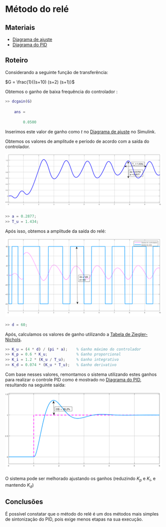 # Método do relé

## Materiais

- [Diagrama de ajuste]
- [Diagrama do PID]

## Roteiro

Considerando a seguinte função de transferência:

$G = \frac{1}{(s+10) (s+2) (s+1)}$

Obtemos o ganho de baixa frequência do controlador :

```matlab
>> dcgain(G)
    
    ans =

        0.0500
```

Inserimos este valor de ganho como $t$ no [Diagrama de ajuste] no Simulink.

Obtemos os valores de amplitude e período de acordo com a saída do controlador.

![Saída do controlador](./pictures/system_out.png)

```matlab
>> a = 0.2877;
>> T_u = 1.434;
```

Após isso, obtemos a amplitude da saída do relé:

![Saída do relé](./pictures/relay_controller_out.png)

```matlab
>> d = 60;
```

Após, calculamos os valores de ganho utilizando a [Tabela de Ziegler-Nichols](../ziegler_nichols.md).

```matlab
>> K_u = (4 * d) / (pi * a);    % Ganho máximo do controlador
>> K_p = 0.6 * K_u;             % Ganho proporcional
>> K_i = 1.2 * (K_u / T_u);     % Ganho integrativo
>> K_d = 0.074 * (K_u * T_u);   % Ganho derivativo
```

Com base nesses valores, remontamos o sistema utilizando estes ganhos para realizar o controle PID como é mostrado no [Diagrama do PID], resultando na seguinte saída:

![Saída PID](./pictures/pid_out.png)

O sistema pode ser melhorado ajustando os ganhos (reduzindo $K_p$ e $K_i$, e mantendo $K_d$)

[Diagrama de ajuste]: ./models/planta_ajuste_metodo_rele.slx
[Diagrama do PID]: ./models/planta_2_PID.slx

## Conclusões

É possível constatar que o método do relé é um dos métodos mais simples de sintonização do PID, pois exige menos etapas na sua execução.